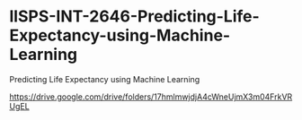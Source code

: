 # llSPS-INT-2646-Predicting-Life-Expectancy-using-Machine-Learning
Predicting Life Expectancy using Machine Learning

https://drive.google.com/drive/folders/17hmlmwjdjA4cWneUjmX3m04FrkVRUgEL
